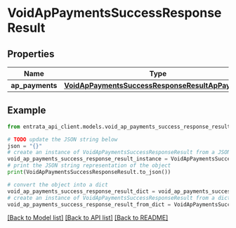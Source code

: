 # VoidApPaymentsSuccessResponseResult


## Properties

Name | Type | Description | Notes
------------ | ------------- | ------------- | -------------
**ap_payments** | [**VoidApPaymentsSuccessResponseResultApPayments**](VoidApPaymentsSuccessResponseResultApPayments.md) |  | [optional] 

## Example

```python
from entrata_api_client.models.void_ap_payments_success_response_result import VoidApPaymentsSuccessResponseResult

# TODO update the JSON string below
json = "{}"
# create an instance of VoidApPaymentsSuccessResponseResult from a JSON string
void_ap_payments_success_response_result_instance = VoidApPaymentsSuccessResponseResult.from_json(json)
# print the JSON string representation of the object
print(VoidApPaymentsSuccessResponseResult.to_json())

# convert the object into a dict
void_ap_payments_success_response_result_dict = void_ap_payments_success_response_result_instance.to_dict()
# create an instance of VoidApPaymentsSuccessResponseResult from a dict
void_ap_payments_success_response_result_from_dict = VoidApPaymentsSuccessResponseResult.from_dict(void_ap_payments_success_response_result_dict)
```
[[Back to Model list]](../README.md#documentation-for-models) [[Back to API list]](../README.md#documentation-for-api-endpoints) [[Back to README]](../README.md)


